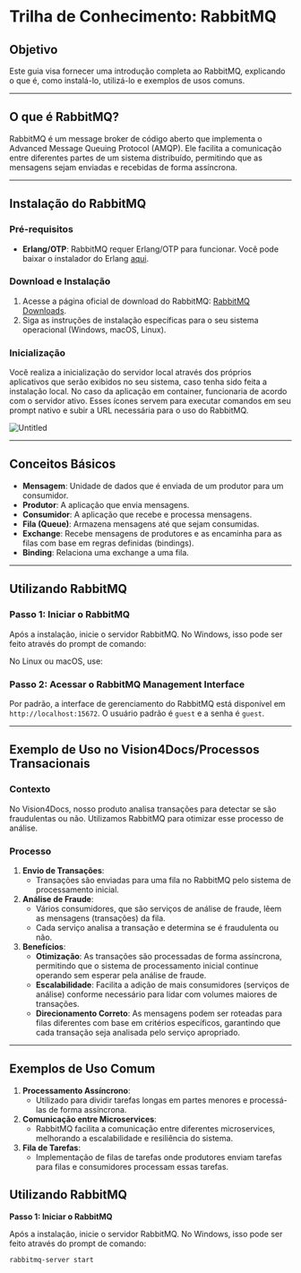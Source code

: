 # Trilha de Conhecimento: RabbitMQ

## Objetivo

Este guia visa fornecer uma introdução completa ao RabbitMQ, explicando o que é, como instalá-lo, utilizá-lo e exemplos de usos comuns.

---

## O que é RabbitMQ?

RabbitMQ é um message broker de código aberto que implementa o Advanced Message Queuing Protocol (AMQP). Ele facilita a comunicação entre diferentes partes de um sistema distribuído, permitindo que as mensagens sejam enviadas e recebidas de forma assíncrona.

---

## Instalação do RabbitMQ

### Pré-requisitos

- **Erlang/OTP**: RabbitMQ requer Erlang/OTP para funcionar. Você pode baixar o instalador do Erlang [aqui](https://www.erlang.org/downloads).

### Download e Instalação

1. Acesse a página oficial de download do RabbitMQ: [RabbitMQ Downloads](https://www.rabbitmq.com/download.html).
2. Siga as instruções de instalação específicas para o seu sistema operacional (Windows, macOS, Linux).

### Inicialização

Você realiza a inicialização do servidor local através dos próprios aplicativos que serão exibidos no seu sistema, caso tenha sido feita a instalação local. No caso da aplicação em container, funcionaria de acordo com o servidor ativo. Esses ícones servem para executar comandos em seu prompt nativo e subir a URL necessária para o uso do RabbitMQ.

![Untitled](https://prod-files-secure.s3.us-west-2.amazonaws.com/65f34d99-828f-4c90-b13e-56fd4374a1c3/7fa6f9b6-1fc2-4bdc-a92d-3da43f30ea1d/Untitled.png)

---

## Conceitos Básicos

- **Mensagem**: Unidade de dados que é enviada de um produtor para um consumidor.
- **Produtor**: A aplicação que envia mensagens.
- **Consumidor**: A aplicação que recebe e processa mensagens.
- **Fila (Queue)**: Armazena mensagens até que sejam consumidas.
- **Exchange**: Recebe mensagens de produtores e as encaminha para as filas com base em regras definidas (bindings).
- **Binding**: Relaciona uma exchange a uma fila.

---

## Utilizando RabbitMQ

### Passo 1: Iniciar o RabbitMQ

Após a instalação, inicie o servidor RabbitMQ. No Windows, isso pode ser feito através do prompt de comando:

No Linux ou macOS, use:

### Passo 2: Acessar o RabbitMQ Management Interface

Por padrão, a interface de gerenciamento do RabbitMQ está disponível em `http://localhost:15672`. O usuário padrão é `guest` e a senha é `guest`.

---

## Exemplo de Uso no Vision4Docs/Processos Transacionais

### Contexto

No Vision4Docs, nosso produto analisa transações para detectar se são fraudulentas ou não. Utilizamos RabbitMQ para otimizar esse processo de análise.

### Processo

1. **Envio de Transações**:
    - Transações são enviadas para uma fila no RabbitMQ pelo sistema de processamento inicial.
2. **Análise de Fraude**:
    - Vários consumidores, que são serviços de análise de fraude, lêem as mensagens (transações) da fila.
    - Cada serviço analisa a transação e determina se é fraudulenta ou não.
3. **Benefícios**:
    - **Otimização**: As transações são processadas de forma assíncrona, permitindo que o sistema de processamento inicial continue operando sem esperar pela análise de fraude.
    - **Escalabilidade**: Facilita a adição de mais consumidores (serviços de análise) conforme necessário para lidar com volumes maiores de transações.
    - **Direcionamento Correto**: As mensagens podem ser roteadas para filas diferentes com base em critérios específicos, garantindo que cada transação seja analisada pelo serviço apropriado.

---

## Exemplos de Uso Comum

1. **Processamento Assíncrono**:
    - Utilizado para dividir tarefas longas em partes menores e processá-las de forma assíncrona.
2. **Comunicação entre Microservices**:
    - RabbitMQ facilita a comunicação entre diferentes microservices, melhorando a escalabilidade e resiliência do sistema.
3. **Fila de Tarefas**:
    - Implementação de filas de tarefas onde produtores enviam tarefas para filas e consumidores processam essas tarefas.


## Utilizando RabbitMQ

**Passo 1: Iniciar o RabbitMQ**

Após a instalação, inicie o servidor RabbitMQ. No Windows, isso pode ser feito através do prompt de comando:
```
rabbitmq-server start
```
